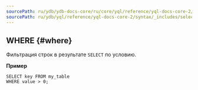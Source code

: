 ```yaml
---
sourcePath: ru/ydb/ydb-docs-core/ru/core/yql/reference/yql-docs-core-2/syntax/_includes/select/where.md
sourcePath: ru/ydb/yql/reference/yql-docs-core-2/syntax/_includes/select/where.md
---
```

## WHERE {#where}

Фильтрация строк в результате `SELECT` по условию.

**Пример**

``` yql
SELECT key FROM my_table
WHERE value > 0;
```
